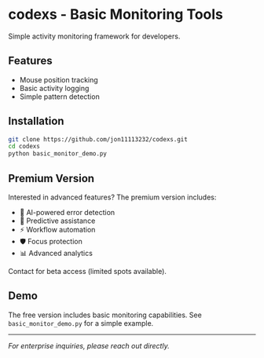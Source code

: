 # codexs - Basic Monitoring Tools

Simple activity monitoring framework for developers.

## Features

- Mouse position tracking
- Basic activity logging
- Simple pattern detection

## Installation

```bash
git clone https://github.com/jon11113232/codexs.git
cd codexs
python basic_monitor_demo.py
```

## Premium Version

Interested in advanced features? The premium version includes:

- 🤖 AI-powered error detection
- 🔮 Predictive assistance
- ⚡ Workflow automation
- 🛡️ Focus protection
- 📊 Advanced analytics

Contact for beta access (limited spots available).

## Demo

The free version includes basic monitoring capabilities.
See `basic_monitor_demo.py` for a simple example.

---

*For enterprise inquiries, please reach out directly.*
